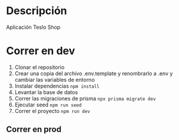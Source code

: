 # Descripción
Aplicación Teslo Shop


# Correr en dev

1. Clonar el repositorio
2. Crear una copia del archivo .env.template y renombrarlo a .env y cambiar las variables de entorno
3. Instalar dependencias `npm install`
4. Levantar la base de datos
5. Correr las migraciones de prisma `npx prisma migrate dev`
6. Ejecutar seed `npm run seed`
7. Correr el proyecto `npm run dev`




## Correr en prod